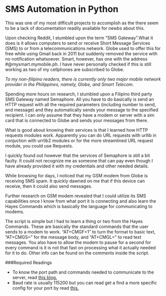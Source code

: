 # SMS Automation in Python

This was one of my most difficult projects to accomplish as the there seem to be a lack of documentation readily available for newbs about this.

Upon checking Reddit, I stumbled upon the term “SMS Gateway”.What it does is it allows computers to send or receive Short Message Services (SMS) to or from a telecommunications network. Globe used to offer this for free while using Gmail back in 2011 but suddenly removed the service with no notification whatsoever. Smart, however, has one with the address #@mysmart.mymobile.ph. I have never personally checked if this is still working as two of my cellphones are subscribed to Globe.

*To my non-filipino readers, there is currently only two major mobile network provider in the Philippines, namely, Globe, and Smart Telecom.*

Spending more hours on research, I stumbled upon a Filipino third party SMS Gateway named Semaphore. All you have to do basically is send an HTTP request with all the required parameters (including number to send, and message) and they automatically sends your message to the specified recipient. I can only assume that they have a modem or server with a sim card that is connected to Globe and sends your messages from there.

What is good about knowing their services is that I learned how HTTP requests modules work. Apparently you can do URL requests with urllib in conjuction with urrlib2 modules or for the more streamlined URL request module, you could use Requests.

I quickly found out however that the services of Semaphore is still a bit faulty. It could not recognize me as someone that can pay even though I have already provided it with my credentials and other needed details.

While browsing for days, I noticed that my GSM modem from Globe is receiving SMS spam. It quickly dawned on me that if this device can receive, then it could also send messages.

Further research on GSM modem revealed that I could utilize its SMS capabilities once I know from what port it is connecting and also learn the Hayes Commands which is basically the language for communicating to modems.

The script is simple but I had to learn a thing or two from the Hayes Commands. These are basically the standard commands that the user sends to a modem to work. “AT+CMGF=1″ to turn the format to basic text, “AT+CMGS=” for the message body, and “AT+CMGL=” to read text messages. You also have to allow the modem to pause for a second for every command is it is not that fast on processing what it actually needed for it to do. Other info can be found on the comments inside the script.

###Required Readings
* To know the port path and commands needed to communicate to the server, read [this blog.](https://myraspberryandme.wordpress.com/2013/09/13/short-message-texting-sms-with-huawei-e220/)
* Baud rate is usually 115200 but you can read get a find a more specific config for your port by read [this.](http://linux.die.net/man/8/setserial)
